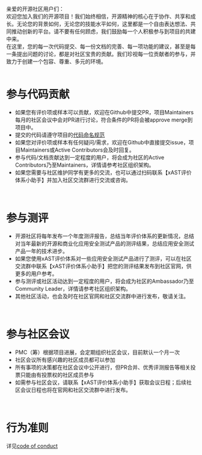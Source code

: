 亲爱的开源社区用户们：<br>
    欢迎您加入我们的开源项目！我们始终相信，开源精神的核心在于协作、共享和成长。无论您的背景如何，无论您的技能水平如何，这里都是一个自由表达想法、共同推动创新的平台。请不要有任何顾虑，我们鼓励每一个人积极参与到项目的共建中来。<br>
    在这里，您的每一次代码提交、每一份文档的完善、每一项功能的建议，甚至是每一条提出问题的讨论，都是对社区宝贵的贡献。我们珍视每一位贡献者的参与，并致力于创建一个包容、尊重、多元的环境。<br><br>

# 参与代码贡献
* 如果您有评价项或样本可以贡献，欢迎在Github中提交PR，项目Maintainers每月的社区会议中会对PR进行讨论，符合条件的PR将会被approve merge到项目中。
* 提交的代码请遵守项目的[代码命名规范](https://github.com/alipay/ant-application-security-testing-benchmark/wiki/xAST%E8%AF%84%E4%BB%B7%E4%BD%93%E7%B3%BBcase%E5%BB%BA%E8%AE%BE%E8%A7%84%E8%8C%83%E5%91%BD%E5%90%8D)
* 如果您对评价项或样本有任何疑问/需求，欢迎在Github中直接提交issue，项目Maintainers或Active Contributors会及时回复。
* 参与代码/文档贡献达到一定程度的用户，将会成为社区的Active Contributors乃至Maintainers，详情请参考社区组织架构。
* 如果您需要与社区维护同学有更多的交流，也可以通过扫码联系【xAST评价体系小助手】并加入社区交流群进行交流或咨询。
<br>

# 参与测评
* 开源社区将每年发布一个年度测评报告，总结当年评价体系的更新情况，总结对当年最新的开源和商业化应用安全测试产品的测评结果，总结应用安全测试产品一年的技术进步。
* 如果您使用xAST评价体系对一些应用安全测试产品进行了测评，可以在社区交流群中联系【xAST评价体系小助手】把您的测评结果发布到社区官网，供更多的用户参考。
* 参与测评或社区活动达到一定程度的用户，将会成为社区的Ambassador乃至Community Leader，详情请参考社区组织架构。
* 其他社区活动，也会及时在社区官网和社区交流群中进行发布，敬请关注。
<br>

# 参与社区会议
* PMC（筹）根据项目进展，会定期组织社区会议，目前默认一个月一次
* 社区会议所有感兴趣的社区成员都可以参加
* 所有事项的决策都在社区会议中公开进行，但PR合并、优秀评测报告等相关投票只能由有投票权的社区成员参与
* 如需参与社区会议，请联系【xAST评价体系小助手】获取会议日程；后续社区会议日程也将在官网和社区交流群中进行发布。
<br>

# 行为准则
详见[code of conduct](https://github.com/alipay/ant-application-security-testing-benchmark/blob/main/code-of-conduct.md)
<br>
